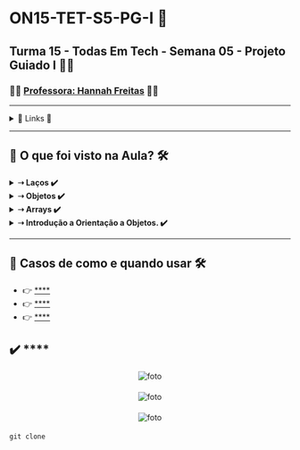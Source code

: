 # ON15-TET-S5-PG-I 🤝

## Turma 15 - Todas Em Tech - Semana 05 - Projeto Guiado I 👩‍💻

### 👩‍🏫 [Professora: Hannah Freitas](https://github.com/HannahFreitas) ✍🏽
___

<details>
  <summary>
    <span>🔗 Links 🔗</span>
  </summary>
  <div>    
    * 📌<a href="https://www.youtube.com/watch?v=qHfuYBNP_yk&list=PLymAQGA_lVagCUqYtEgogYohW4KJil1Qw&index=12">Link da aula - Parte 1</a><br/>
    * 📌<a href="https://www.youtube.com/watch?v=QeEdbi3_LrM&list=PLymAQGA_lVagCUqYtEgogYohW4KJil1Qw&index=14&t=2226s">Link da aula - Parte 2</a><br/>
    * 📌<a href="https://www.youtube.com/watch?v=IyPX_sD7hEw&list=PLymAQGA_lVagCUqYtEgogYohW4KJil1Qw&index=14">Link da aula - Reforço</a><br/>
    * 📌<a href="https://github.com/reprograma/ON15-TET-S5-PG-I">Link do Repositório da Aula</a><br/>
  </div>
</details>

___
##  👀 O que foi visto na Aula? 🛠️
<details>
    <summary>
      <strong>➝ Laços ✔️</strong>
    </summary>    
    <div align="center">        
      <table border=1>             
        <tr>
          <td align="center">👉</td>                
          <td>For	repete um bloco de código enquanto uma condição for verdadeira.</td>                
          <td align="center">✅</td>
        </tr>
        <tr> 
          <td align="center">👉</td>
          <td>While	Caso a condição seja verdadeira, ele executa o bloco de código.</td>                
          <td align="center">✅</td>
        </tr>
        <tr>    
          <td align="center">👉</td>            
          <td>Do While	Execulta uma vez, independente se a condição seja verdadeira ou não, enquanto</td>                
          <td align="center">✅</td>
        </tr>
      </table>               
    </div>
</details>

<details>
    <summary>
      <strong>➝ Objetos ✔️</strong>
    </summary>    
    <div align="center">        
      <table border=1>             
        <tr>
          <td align="center">👉</td>                
          <td>Atributos - são variáves( ou seja, dentro do objeto a variável se torna um atributo) que um objeto possui.</td>                
          <td align="center">✅</td>
        </tr>
        <tr> 
          <td align="center">👉</td>
          <td>Métodos - são as funções ( ou seja, dentro do objeto a função se torna um método) que um objeto possui. O método sempre vai executar uma ação, como se fosse um verbo na lingua portuguesa.</td>
      </table>               
    </div>
</details>

<details>
    <summary>
      <strong>➝ Arrays ✔️</strong>
    </summary>    
    <div align="center">        
      <table border=1>             
        <tr>
          <td align="center">👉</td>                
          <td>O array é uma estrutura de dados que contém um índice numérico e um elemento que é o valor.</td> 
      </table>               
    </div>
</details>

<details>
    <summary>
      <strong>➝ Introdução a Orientação a Objetos. ✔️</strong>
    </summary>    
    <div align="center">        
      <table border=1>             
        <tr>
          <td align="center">👉</td>                
          <td>Objetos</td>                
          <td align="center">✅</td>
        </tr>
        <tr> 
          <td align="center">👉</td>
          <td>Classes</td>                
          <td align="center">✅</td>
        </tr>
        <tr>    
          <td align="center">👉</td>            
          <td>Métodos</td>                
          <td align="center">✅</td>
        </tr>
      </table>               
    </div>
</details>

___
##  🔨 Casos de como e quando usar 🛠️

  * 👉 [**** ]()
  * 👉 [**** ]()
  * 👉 [**** ]()

## ✔️ **** 

#### 
<p align="center">
  <img alt="foto" title="foto" src=""/>
</p>

#### 
<p align="center">
  <img alt="foto" title="foto" src=""/>
</p>

#### 
<p align="center">
  <img alt="foto" title="foto" src=""/>
</p>

#### 
```git
git clone 
```